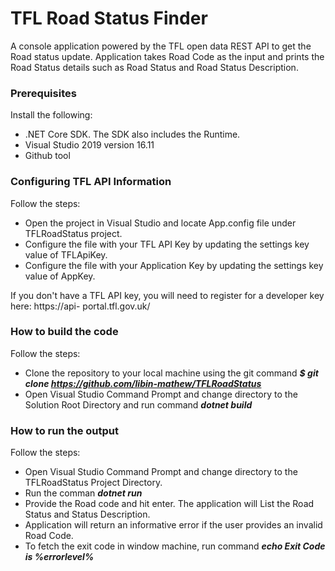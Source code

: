 # TFL Road Status Finder
A console application powered by the TFL open data REST API to get the Road status update. Application takes Road Code as the input and prints the Road Status details such as Road Status and Road Status Description.

### Prerequisites
Install the following:
- .NET Core SDK. The SDK also includes the Runtime.
-  Visual Studio 2019 version 16.11
-  Github tool 

### Configuring TFL API Information
Follow the steps:
- Open the project in Visual Studio and locate App.config file under TFLRoadStatus project.
- Configure the file with your TFL API Key by updating the settings key value of TFLApiKey.
- Configure the file with your Application Key by updating the settings key value of AppKey.

If you don't have a TFL API key, you will need to register for a developer key here: https://api-
portal.tfl.gov.uk/

### How to build the code
Follow the steps:
- Clone the repository to your local machine using the git command ***$ git clone https://github.com/libin-mathew/TFLRoadStatus***
- Open Visual Studio Command Prompt and change directory to the Solution Root Directory and run command ***dotnet build***

### How to run the output
Follow the steps:
- Open Visual Studio Command Prompt and change directory to the TFLRoadStatus Project Directory.
- Run the comman ***dotnet run***
- Provide the Road code and hit enter. The application will List the Road Status and Status Description.
- Application will return an informative error if the user provides an invalid Road Code.
- To fetch the exit code in window machine, run command ***echo Exit Code is %errorlevel%***
